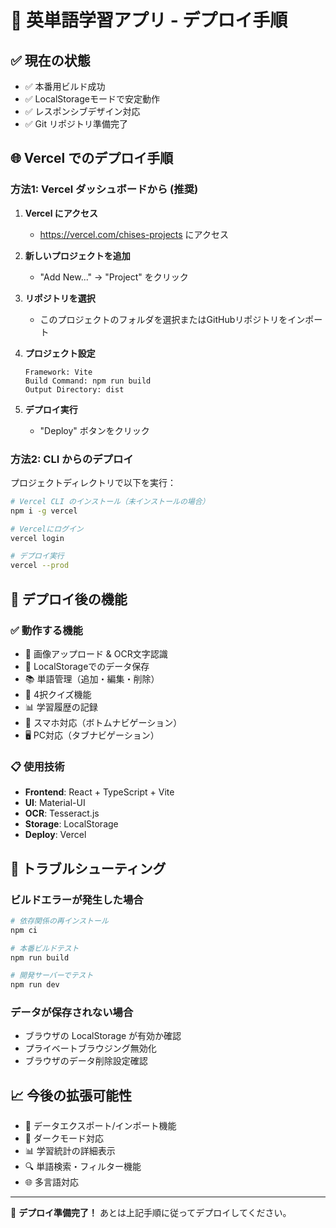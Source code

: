 # 🚀 英単語学習アプリ - デプロイ手順

## ✅ 現在の状態
- ✅ 本番用ビルド成功
- ✅ LocalStorageモードで安定動作
- ✅ レスポンシブデザイン対応
- ✅ Git リポジトリ準備完了

## 🌐 Vercel でのデプロイ手順

### 方法1: Vercel ダッシュボードから (推奨)

1. **Vercel にアクセス**
   - https://vercel.com/chises-projects にアクセス

2. **新しいプロジェクトを追加**
   - "Add New..." → "Project" をクリック

3. **リポジトリを選択**
   - このプロジェクトのフォルダを選択またはGitHubリポジトリをインポート

4. **プロジェクト設定**
   ```
   Framework: Vite
   Build Command: npm run build  
   Output Directory: dist
   ```

5. **デプロイ実行**
   - "Deploy" ボタンをクリック

### 方法2: CLI からのデプロイ

プロジェクトディレクトリで以下を実行：

```bash
# Vercel CLI のインストール（未インストールの場合）
npm i -g vercel

# Vercelにログイン
vercel login

# デプロイ実行
vercel --prod
```

## 📱 デプロイ後の機能

### ✅ 動作する機能
- 📸 画像アップロード & OCR文字認識
- 💾 LocalStorageでのデータ保存
- 📚 単語管理（追加・編集・削除）
- 🎯 4択クイズ機能
- 📊 学習履歴の記録
- 📱 スマホ対応（ボトムナビゲーション）
- 🖥️ PC対応（タブナビゲーション）

### 📋 使用技術
- **Frontend**: React + TypeScript + Vite
- **UI**: Material-UI
- **OCR**: Tesseract.js  
- **Storage**: LocalStorage
- **Deploy**: Vercel

## 🔧 トラブルシューティング

### ビルドエラーが発生した場合
```bash
# 依存関係の再インストール
npm ci

# 本番ビルドテスト
npm run build

# 開発サーバーでテスト
npm run dev
```

### データが保存されない場合
- ブラウザの LocalStorage が有効か確認
- プライベートブラウジング無効化
- ブラウザのデータ削除設定確認

## 📈 今後の拡張可能性

- 🔄 データエクスポート/インポート機能
- 🎨 ダークモード対応
- 📊 学習統計の詳細表示
- 🔍 単語検索・フィルター機能
- 🌐 多言語対応

---

🎉 **デプロイ準備完了！** あとは上記手順に従ってデプロイしてください。